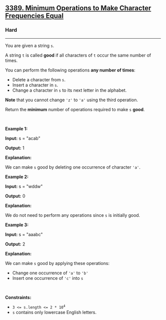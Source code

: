 <h2><a href="https://leetcode.com/problems/minimum-operations-to-make-character-frequencies-equal/">3389. Minimum Operations to Make Character Frequencies Equal</a></h2><h3>Hard</h3><hr><p>You are given a string <code>s</code>.</p>

<p>A string <code>t</code> is called <strong>good</strong> if all characters of <code>t</code> occur the same number of times.</p>

<p>You can perform the following operations <strong>any number of times</strong>:</p>

<ul>
	<li>Delete a character from <code>s</code>.</li>
	<li>Insert a character in <code>s</code>.</li>
	<li>Change a character in <code>s</code> to its next letter in the alphabet.</li>
</ul>

<p><strong>Note</strong> that you cannot change <code>&#39;z&#39;</code> to <code>&#39;a&#39;</code> using the third operation.</p>

<p>Return<em> </em>the <strong>minimum</strong> number of operations required to make <code>s</code> <strong>good</strong>.</p>

<p>&nbsp;</p>
<p><strong class="example">Example 1:</strong></p>

<div class="example-block">
<p><strong>Input:</strong> <span class="example-io">s = &quot;acab&quot;</span></p>

<p><strong>Output:</strong> <span class="example-io">1</span></p>

<p><strong>Explanation:</strong></p>

<p>We can make <code>s</code> good by deleting one occurrence of character <code>&#39;a&#39;</code>.</p>
</div>

<p><strong class="example">Example 2:</strong></p>

<div class="example-block">
<p><strong>Input:</strong> <span class="example-io">s = &quot;wddw&quot;</span></p>

<p><strong>Output:</strong> <span class="example-io">0</span></p>

<p><strong>Explanation:</strong></p>

<p>We do not need to perform any operations since <code>s</code> is initially good.</p>
</div>

<p><strong class="example">Example 3:</strong></p>

<div class="example-block">
<p><strong>Input:</strong> <span class="example-io">s = &quot;aaabc&quot;</span></p>

<p><strong>Output:</strong> <span class="example-io">2</span></p>

<p><strong>Explanation:</strong></p>

<p>We can make <code>s</code> good by applying these operations:</p>

<ul>
	<li>Change one occurrence of <code>&#39;a&#39;</code> to <code>&#39;b&#39;</code></li>
	<li>Insert one occurrence of <code>&#39;c&#39;</code> into <code>s</code></li>
</ul>
</div>

<p>&nbsp;</p>
<p><strong>Constraints:</strong></p>

<ul>
	<li><code>3 &lt;= s.length &lt;= 2&nbsp;* 10<sup>4</sup></code></li>
	<li><code>s</code> contains only lowercase English letters.</li>
</ul>
